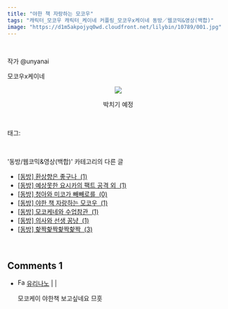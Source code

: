 ```yaml
---
title: "야한 책 자랑하는 모코우"
tags: "캐릭터_모코우 캐릭터_케이네 커플링_모코우x케이네 동방／웹코믹&영상(백합)"
image: "https://d1m5akpojyq0wd.cloudfront.net/lilybin/10789/001.jpg"
---
```

<div class="article">
<div class="area_view">
<p><br/></p><p>작가 @unyanai</p><p>모코우x케이네</p><p style="text-align: center; clear: none; float: none;"><span class="imageblock" style="display: inline-block; width: 100%; height: auto; max-width: 100%;"><img src="{{ site.imgserver6 }}/lilybin/10789/001.jpg"/></span></p><p style="text-align: center;">박치기 예정<br/></p>
</div></div><br/>
<div class="tagTrail">
<p>태그: </p>
<ul>
</ul>
</div><br/>
<div class="another">
<p>'동방/웹코믹&amp;영상(백합)' 카테고리의 다른 글</p>
<ul>
<li><a href="/lilybin_10867">
[동방] 환상향은 좋구나  (1)
</a></li>
<li><a href="/lilybin_10866">
[동방] 예상못한 요시카의 팩트 공격 외  (1)
</a></li>
<li><a href="/lilybin_10865">
[동방] 청아와 미코가 빼빼로를  (0)
</a></li>
<li><a href="/lilybin_10789">
[동방] 야한 책 자랑하는 모코우  (1)
</a></li>
<li><a href="/lilybin_10788">
[동방] 모코케네와 수업참관  (1)
</a></li>
<li><a href="/lilybin_10787">
[동방] 의사와 선생 꽁냥  (1)
</a></li>
<li><a href="/lilybin_10785">
[동방] 핥짝핥짝핥짝핥짝  (3)
</a></li>
</ul>
</div><br/>
<div class="comment">
<h2 class="bold">Comments <span id="commentCount10789">1</span></h2>
<div style="clear:both;">
<div id="entry10789Comment" style="display:block">
<ul class="list_reply">
<li class="rp_general" id="comment13545718">
<div class="post-comment">
<div>
<span>
<i class="fa fa-user"></i><img alt="Favicon of https://yurinanos.tistory.com" height="16" onerror="this.onerror=null;this.parentNode.removeChild(this)" src="https://yurinanos.tistory.com/favicon.ico" width="16"/> <a href="https://yurinanos.tistory.com" onclick="return openLinkInNewWindow(this)">유리나노</a><span class="tistoryProfileLayerTrigger" onclick='TistoryProfile.show(event, this, {"title":"\u3086\u308a\u306a\u306e\u3063!","url":"https:\/\/yurinanos.tistory.com","nickname":"\uc720\ub9ac\ub098\ub178","items":[]}); return false;'></span> |
                                |
                               
</span>
<p>모코케이 야한책 보고싶네요 므흣</p>

</div>
</div>
</li>
</ul>
</div>
</div>
</div><br/>
<br/>
<p id="refer"></p>
<br/>


